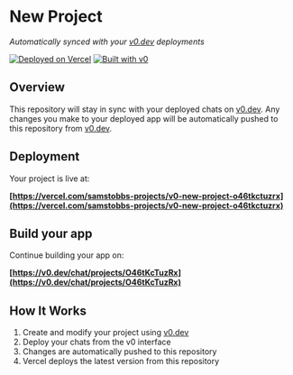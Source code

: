 # New Project

*Automatically synced with your [v0.dev](https://v0.dev) deployments*

[![Deployed on Vercel](https://img.shields.io/badge/Deployed%20on-Vercel-black?style=for-the-badge&logo=vercel)](https://vercel.com/samstobbs-projects/v0-new-project-o46tkctuzrx)
[![Built with v0](https://img.shields.io/badge/Built%20with-v0.dev-black?style=for-the-badge)](https://v0.dev/chat/projects/O46tKcTuzRx)

## Overview

This repository will stay in sync with your deployed chats on [v0.dev](https://v0.dev).
Any changes you make to your deployed app will be automatically pushed to this repository from [v0.dev](https://v0.dev).

## Deployment

Your project is live at:

**[https://vercel.com/samstobbs-projects/v0-new-project-o46tkctuzrx](https://vercel.com/samstobbs-projects/v0-new-project-o46tkctuzrx)**

## Build your app

Continue building your app on:

**[https://v0.dev/chat/projects/O46tKcTuzRx](https://v0.dev/chat/projects/O46tKcTuzRx)**

## How It Works

1. Create and modify your project using [v0.dev](https://v0.dev)
2. Deploy your chats from the v0 interface
3. Changes are automatically pushed to this repository
4. Vercel deploys the latest version from this repository